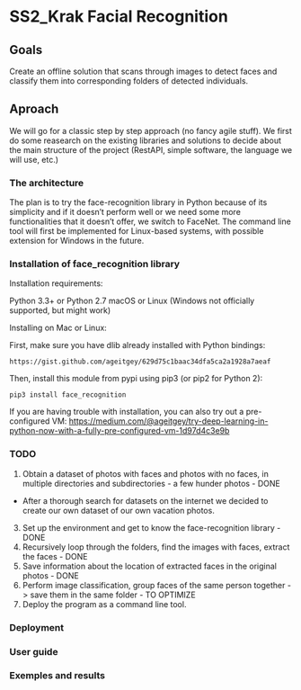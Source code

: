 # SS2_Krak Facial Recognition

## Goals
Create an offline solution that scans through images to detect faces and classify them into corresponding folders of detected individuals.

## Aproach
We will go for a classic step by step approach (no fancy agile stuff).
We first do some reasearch on the existing libraries and solutions to decide about the main structure of the project (RestAPI, simple software, the language we will use, etc.)

### The architecture
The plan is to try the face-recognition library in Python because of its simplicity and if it doesn’t perform well or we need some more functionalities that it doesn’t offer, we switch to FaceNet.
The command line tool will first be implemented for Linux-based systems, with possible extension for Windows in the future.

### Installation of face_recognition library
Installation requirements:

Python 3.3+ or Python 2.7
macOS or Linux (Windows not officially supported, but might work)

Installing on Mac or Linux:

First, make sure you have dlib already installed with Python bindings:

    https://gist.github.com/ageitgey/629d75c1baac34dfa5ca2a1928a7aeaf

Then, install this module from pypi using pip3 (or pip2 for Python 2):

    pip3 install face_recognition

If you are having trouble with installation, you can also try out a
pre-configured VM: https://medium.com/@ageitgey/try-deep-learning-in-python-now-with-a-fully-pre-configured-vm-1d97d4c3e9b


### TODO
1) Obtain a dataset of photos with faces and photos with no faces, in multiple directories and subdirectories - a few hunder photos - DONE
  * After a thorough search for datasets on the internet we decided to create our own dataset of our own vacation photos.
3) Set up the environment and get to know the face-recognition library - DONE
4) Recursively loop through the folders, find the images with faces, extract the faces - DONE
5) Save information about the location of extracted faces in the original photos - DONE
6) Perform image classification, group faces of the same person together -> save them in the same folder - TO OPTIMIZE
8) Deploy the program as a command line tool.

### Deployment

### User guide

### Exemples and results
